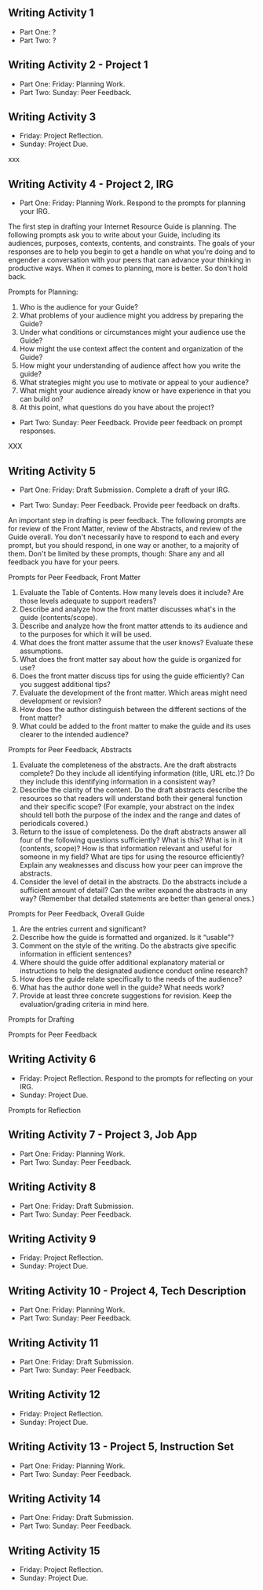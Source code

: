 ## Writing Activity 1

* Part One: ?
* Part Two: ?

## Writing Activity 2 - Project 1

* Part One: Friday: Planning Work.
* Part Two: Sunday: Peer Feedback.

## Writing Activity 3

* Friday: Project Reflection.
* Sunday: Project Due.

xxx

## Writing Activity 4 - Project 2, IRG
* Part One: Friday: Planning Work. Respond to the prompts for planning your IRG.

The first step in drafting your Internet Resource Guide is planning. The following prompts ask you to write about your Guide, including its audiences, purposes, contexts, contents, and constraints. The goals of your responses are to help you begin to get a handle on what you're doing and to engender a conversation with your peers that can advance your thinking in productive ways. When it comes to planning, more is better. So don't hold back.

Prompts for Planning: 

1. Who is the audience for your Guide?
2. What problems of your audience might you address by preparing the Guide?
3. Under what conditions or circumstances might your audience use the Guide?
4. How might the use context affect the content and organization of the Guide?
5. How might your understanding of audience affect how you write the guide?
5. What strategies might you use to motivate or appeal to your audience?
6. What might your audience already know or have experience in that you can build on?
7. At this point, what questions do you have about the project?

* Part Two: Sunday: Peer Feedback. Provide peer feedback on prompt responses.

XXX


## Writing Activity 5
* Part One: Friday: Draft Submission. Complete a draft of your IRG.

* Part Two: Sunday: Peer Feedback. Provide peer feedback on drafts.

An important step in drafting is peer feedback. The following prompts are for review of the Front Matter, review of the Abstracts, and review of the Guide overall. You don't necessarily have to respond to each and every prompt, but you should respond, in one way or another, to a majority of them. Don't be limited by these prompts, though: Share any and all feedback you have for your peers.

Prompts for Peer Feedback, Front Matter

1.	Evaluate the Table of Contents. How many levels does it include? Are those levels adequate to support readers?
2.	Describe and analyze how the front matter discusses what's in the guide (contents/scope).
3.	Describe and analyze how the front matter attends to its audience and to the purposes for which it will be used. 
4.	What does the front matter assume that the user knows? Evaluate these assumptions. 
5.	What does the front matter say about how the guide is organized for use?
6.	Does the front matter discuss tips for using the guide efficiently? Can you suggest additional tips?
7.	Evaluate the development of the front matter. Which areas might need development or revision?
8.	How does the author distinguish between the different sections of the front matter?
9.	What could be added to the front matter to make the guide and its uses clearer to the intended audience?

Prompts for Peer Feedback, Abstracts

1. Evaluate the completeness of the abstracts. Are the draft abstracts complete? Do they include all identifying information (title, URL etc.)? Do they include this identifying information in a consistent way?
2. Describe the clarity of the content. Do the draft abstracts describe the resources so that readers will understand both their general function and their specific scope? (For example, your abstract on the index should tell both the purpose of the index and the range and dates of periodicals covered.)
3. Return to the issue of completeness. Do the draft abstracts answer all four of the following questions sufficiently? What is this? What is in it (contents, scope)? How is that information relevant and useful for someone in my field? What are tips for using the resource efficiently? Explain any weaknesses and discuss how your peer can improve the abstracts.
4. Consider the level of detail in the abstracts. Do the abstracts include a sufficient amount of detail? Can the writer expand the abstracts in any way? (Remember that detailed statements are better than general ones.)

Prompts for Peer Feedback, Overall Guide

1.	Are the entries current and significant?
2.	Describe how the guide is formatted and organized. Is it “usable”?
3.	Comment on the style of the writing. Do the abstracts give specific information in efficient sentences?
4.	Where should the guide offer additional explanatory material or instructions to help the designated audience conduct online research?
5.	How does the guide relate specifically to the needs of the audience?
6.	What has the author done well in the guide? What needs work?
7.	Provide at least three concrete suggestions for revision. Keep the evaluation/grading criteria in mind here.

Prompts for Drafting

Prompts for Peer Feedback

## Writing Activity 6

* Friday: Project Reflection. Respond to the prompts for reflecting on your IRG.
* Sunday: Project Due.

Prompts for Reflection

## Writing Activity 7 - Project 3, Job App
* Part One: Friday: Planning Work.
* Part Two: Sunday: Peer Feedback.

## Writing Activity 8
* Part One: Friday: Draft Submission. 
* Part Two: Sunday: Peer Feedback.

## Writing Activity 9
* Friday: Project Reflection.
* Sunday: Project Due.

## Writing Activity 10 - Project 4, Tech Description
* Part One: Friday: Planning Work.
* Part Two: Sunday: Peer Feedback.

## Writing Activity 11
* Part One: Friday: Draft Submission. 
* Part Two: Sunday: Peer Feedback.

## Writing Activity 12

* Friday: Project Reflection.
* Sunday: Project Due.

## Writing Activity 13 - Project 5, Instruction Set
* Part One: Friday: Planning Work.
* Part Two: Sunday: Peer Feedback.

## Writing Activity 14
* Part One: Friday: Draft Submission. 
* Part Two: Sunday: Peer Feedback.

## Writing Activity 15

* Friday: Project Reflection.
* Sunday: Project Due.


